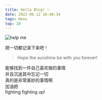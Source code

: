 ```yaml
---
title: Hello Blog! ✨
date: 2022-06-12 16:48:34
tags: Hexo
top: 10
---
```

![help me](https://jgox-image-1316409677.cos.ap-guangzhou.myqcloud.com/blog/helloblog.jpg)

把一切都记录下来吧！

<!--more-->

> Hope the sunshine be with you forever!

能够找到一件自己喜欢做的事情  
并且沉迷其中忘记一切  
真的是非常美妙的事情啊  
加油把  
fighting fighting up!












